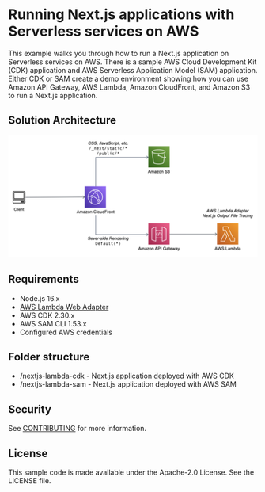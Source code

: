 # Running Next.js applications with Serverless services on AWS

This example walks you through how to run a Next.js application on Serverless services on AWS. There is a sample AWS Cloud Development Kit (CDK) application and AWS Serverless Application Model (SAM) application. Either CDK or SAM create a demo environment showing how you can use Amazon API Gateway, AWS Lambda, Amazon CloudFront, and Amazon S3 to run a Next.js application.

## Solution Architecture
![Next.js Serverless Architecture](nextjs-serverless-architecture.png)

## Requirements
- Node.js 16.x
- [AWS Lambda Web Adapter](https://github.com/awslabs/aws-lambda-web-adapter)
- AWS CDK 2.30.x
- AWS SAM CLI 1.53.x
- Configured AWS credentials

## Folder structure
- /nextjs-lambda-cdk - Next.js application deployed with AWS CDK
- /nextjs-lambda-sam - Next.js application deployed with AWS SAM

## Security
See [CONTRIBUTING](CONTRIBUTING.md#security-issue-notifications) for more information.

## License
This sample code is made available under the Apache-2.0 License. See the LICENSE file.
